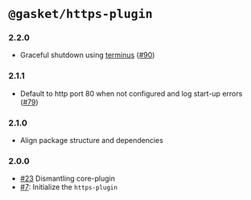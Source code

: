 # `@gasket/https-plugin`

### 2.2.0

- Graceful shutdown using [terminus] ([#90])

### 2.1.1

- Default to http port 80 when not configured and log start-up errors ([#79])

### 2.1.0

- Align package structure and dependencies

### 2.0.0

- [#23] Dismantling core-plugin
- [#7]: Initialize the `https-plugin`

[#7]: https://github.com/godaddy/gasket/pull/7
[#23]: https://github.com/godaddy/gasket/pull/23
[#79]: https://github.com/godaddy/gasket/pull/79
[#90]: https://github.com/godaddy/gasket/pull/90

[terminus]: https://github.com/godaddy/terminus
